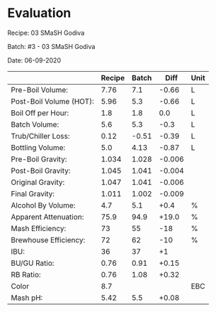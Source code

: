 # Evaluation

Recipe: 03 SMaSH Godiva

Batch: #3 - 03 SMaSH Godiva

Date: 06-09-2020

|                         | Recipe | Batch | Diff   | Unit |
|-------------------------|--------|-------|--------|------|
| Pre-Boil Volume:        | 7.76   | 7.1   | -0.66  | L    |
| Post-Boil Volume (HOT): | 5.96   | 5.3   | -0.66  | L    |
| Boil Off per Hour:      | 1.8    | 1.8   |  0.0   | L    |
| Batch Volume:           | 5.6    | 5.3   | -0.3   | L    |
| Trub/Chiller Loss:      | 0.12   | -0.51 | -0.39  | L    |
| Bottling Volume:        | 5.0    | 4.13  | -0.87  | L    |
| Pre-Boil Gravity:       | 1.034  | 1.028 | -0.006 |      |
| Post-Boil Gravity:      | 1.045  | 1.041 | -0.004 |      |
| Original Gravity:       | 1.047  | 1.041 | -0.006 |      |
| Final Gravity:          | 1.011  | 1.002 | -0.009 |      |
| Alcohol By Volume:      | 4.7    | 5.1   | +0.4   | %    |
| Apparent Attenuation:   | 75.9   | 94.9  | +19.0  | %    |
| Mash Efficiency:        | 73     | 55    | -18    | %    |
| Brewhouse Efficiency:   | 72     | 62    | -10    | %    |
| IBU:                    | 36     | 37    | +1     |      |
| BU/GU Ratio:            | 0.76   | 0.91  | +0.15  |      |
| RB Ratio:               | 0.76   | 1.08  | +0.32  |      |
| Color                   | 8.7    |       |        | EBC  |
| Mash pH:                | 5.42   | 5.5   | +0.08  |      |
